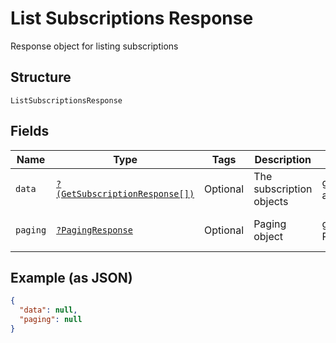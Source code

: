 
# List Subscriptions Response

Response object for listing subscriptions

## Structure

`ListSubscriptionsResponse`

## Fields

| Name | Type | Tags | Description | Getter | Setter |
|  --- | --- | --- | --- | --- | --- |
| `data` | [`?(GetSubscriptionResponse[])`](../../doc/models/get-subscription-response.md) | Optional | The subscription objects | getData(): ?array | setData(?array data): void |
| `paging` | [`?PagingResponse`](../../doc/models/paging-response.md) | Optional | Paging object | getPaging(): ?PagingResponse | setPaging(?PagingResponse paging): void |

## Example (as JSON)

```json
{
  "data": null,
  "paging": null
}
```

